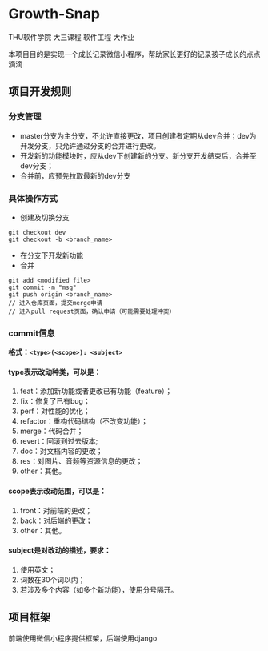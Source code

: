 # Growth-Snap
THU软件学院 大三课程 软件工程 大作业

本项目目的是实现一个成长记录微信小程序，帮助家长更好的记录孩子成长的点点滴滴

## 项目开发规则
### 分支管理
- master分支为主分支，不允许直接更改，项目创建者定期从dev合并；dev为开发分支，只允许通过分支的合并进行更改。
- 开发新的功能模块时，应从dev下创建新的分支。新分支开发结束后，合并至dev分支；
- 合并前，应预先拉取最新的dev分支

### 具体操作方式
- 创建及切换分支
```
git checkout dev
git checkout -b <branch_name>
``` 
- 在分支下开发新功能
- 合并
```
git add <modified file>
git commit -m "msg"
git push origin <branch_name>
// 进入仓库页面，提交merge申请
// 进入pull request页面，确认申请（可能需要处理冲突）
```

### commit信息
**格式：`<type>(<scope>): <subject>`**

#### type表示改动种类，可以是：
1. feat：添加新功能或者更改已有功能（feature）；
2. fix：修复了已有bug；
3. perf：对性能的优化；
4. refactor：重构代码结构（不改变功能）；
5. merge：代码合并；
6. revert：回滚到过去版本;
7. doc：对文档内容的更改；
8. res：对图片、音频等资源信息的更改；
9. other：其他。

#### scope表示改动范围，可以是：
1. front：对前端的更改；
2. back：对后端的更改；
3. other：其他。

#### subject是对改动的描述，要求：
1. 使用英文；
2. 词数在30个词以内；
3. 若涉及多个内容（如多个新功能），使用分号隔开。

## 项目框架
前端使用微信小程序提供框架，后端使用django
